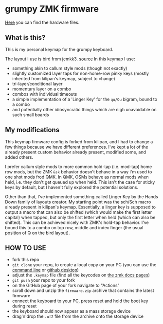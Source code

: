 # grumpy ZMK firmware

[Here](https://github.com/weteor/grumpy) you can find the hardware files.

## What is this?
This is my personal keymap for the grumpy keyboard.

The layout I use is bird from jcmkk3. [source](https://github.com/jcmkk3/bird-layout)
In this keymap I use: 
- something akin to callum style mods (though not exactly)
- slightly customized layer taps for non-home-row pinky keys (mostly inherited from kilipan's keymap, subject to change)
- tri-layer/conditional layer
- momentary layer on a combo
- combos with individual timeouts
- a simple implementation of a 'Linger Key' for the `qu/Qu` bigram, bound to a combo
- and potentially other idiosyncratic things which are nigh unavoidable on such small boards

## My modifications

This keymap firmware config is forked from kilipan, and I had to change a few things because we have different preferences.
I've kept a lot of the already present custom behavior already present, modified some, and added others.

I prefer callum style mods to more common hold-tap (i.e. mod-tap) home row mods, but the ZMK `&sk` behavior doesn't behave in a way I'm used to one shot mods frod QMK.
In QMK, OSMs behave as normal mods when held, i.e. they don't get queued up when held. This isn't the case for sticky keys by default, but I haven't fully explored the potential solutions.

Other than that, I've implemented something called Linger Key by the Hands Down family of layouts creator. My starting point was the sch/Sch macro already present in kilipan's keymap.
Essentially, a linger key is supposed to output a macro that can also be shifted (which would make the first letter capital) when tapped, but only the first letter when held (which can also be shifted).
This can be achieved nicely with ZMK's hold-tap behavior. I've bound this to a combo on top row, middle and index finger (the usual position of Q on the bird layout).

## HOW TO USE

- fork this repo
- `git clone` your repo, to create a local copy on your PC (you can use the [command line](https://www.atlassian.com/git/tutorials) or [github desktop](https://desktop.github.com/))
- adjust the `.keymap` file (find all the keycodes on [the zmk docs pages](https://zmk.dev/docs/codes/))
- `git push` your repo to your fork
- on the GitHub page of your fork navigate to "Actions"
- scroll down and unzip the `firmware.zip` archive that contains the latest firmware
- connect the keyboard to your PC, press reset and hold the boot key during reset
- the keyboard should now appear as a mass storage device
- drag'n'drop the `.uf2` file from the archive onto the storage device
